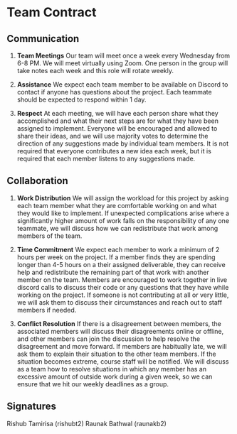 # Team Contract

## Communication
1. **Team Meetings** Our team will meet once a week every Wednesday from 6-8 PM. We will meet virtually using Zoom. One person in the group will take notes each week and this role will rotate weekly.

2. **Assistance** We expect each team member to be available on Discord to contact if anyone has questions about the project. Each teammate should be expected to respond within 1 day.

3. **Respect** At each meeting, we will have each person share what they accomplished and what their next steps are for what they have been assigned to implement. Everyone will be encouraged and allowed to share their ideas, and we will use majority votes to determine the direction of any suggestions made by individual team members. It is not required that everyone contributes a new idea each week, but it is required that each member listens to any suggestions made.

## Collaboration

1. **Work Distribution** We will assign the workload for this project by asking each team member what they are comfortable working on and what they would like to implement. If unexpected complications arise where a significantly higher amount of work falls on the responsibility of any one teammate, we will discuss how we can redistribute that work among members of the team. 


2. **Time Commitment** We expect each member to work a minimum of 2 hours per week on the project. If a member finds they are spending longer than 4-5 hours on a their assigned deliverable, they can receive help and redistribute the remaining part of that work with another member on the team. Members are encouraged to work together in live discord calls to discuss their code or any questions that they have while working on the project. If someone is not contributing at all or very little, we will ask them to discuss their circumstances and reach out to staff members if needed.


3. **Conflict Resolution** If there is a disagreement between members, the associated members will discuss their disagreements online or offline, and other members can join the discussion to help resolve the disagreement and move forward. If members are habitually late, we will ask them to explain their situation to the other team members. If the situation becomes extreme, course staff will be notified. We will discuss as a team how to resolve situations in which any member has an excessive amount of outside work during a given week, so we can ensure that we hit our weekly deadlines as a group.
## Signatures

Rishub Tamirisa (rishubt2)
Raunak Bathwal (raunakb2)